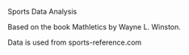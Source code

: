 Sports Data Analysis

Based on the book Mathletics by Wayne L. Winston.

Data is used from sports-reference.com